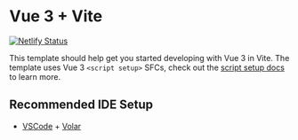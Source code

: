 # Vue 3 + Vite
[![Netlify Status](https://api.netlify.com/api/v1/badges/cf2b56ab-8a3b-4930-ba88-b27dab1cfdc4/deploy-status)](https://app.netlify.com/sites/jovial-noyce-a9d80c/deploys)

This template should help get you started developing with Vue 3 in Vite. The template uses Vue 3 `<script setup>` SFCs, check out the [script setup docs](https://v3.vuejs.org/api/sfc-script-setup.html#sfc-script-setup) to learn more.

## Recommended IDE Setup

- [VSCode](https://code.visualstudio.com/) + [Volar](https://marketplace.visualstudio.com/items?itemName=johnsoncodehk.volar)
